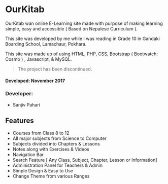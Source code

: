 # OurKitab

OurKitab wan online E-Learning site made with purpose of making learning simple, easy and accessible ( Based on Nepalese Curriculum ).

This site was developed by me while I was reading in Grade 10 in Gandaki Boarding School, Lamachaur, Pokhara.

This site was made up of using HTML, PHP, CSS, Bootstrap ( Bootwatch: Cosmo ) , Javascript, & MySQL.

> The project has been discontinued.

#### Developed: November 2017

### Developer:

- Sanjiv Pahari

## Features

- Courses from Class 8 to 12
- All major subjects from Science to Computer
- Subjects divided into Chapters & Lessons
- Notes along with Exercises & Videos
- Navigation Bar
- Search Feature [ Any Class, Subject, Chapter, Lesson or Information]
- Administration Panel for Teachers & Admin
- Simple Design & Easy to Use
- Change Theme from various Ranges



